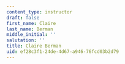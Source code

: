 ```yaml
---
content_type: instructor
draft: false
first_name: Claire
last_name: Berman
middle_initial: ''
salutation: ''
title: Claire Berman
uid: ef28c3f1-24de-4d67-a946-76fcd03b2d79
---
```

